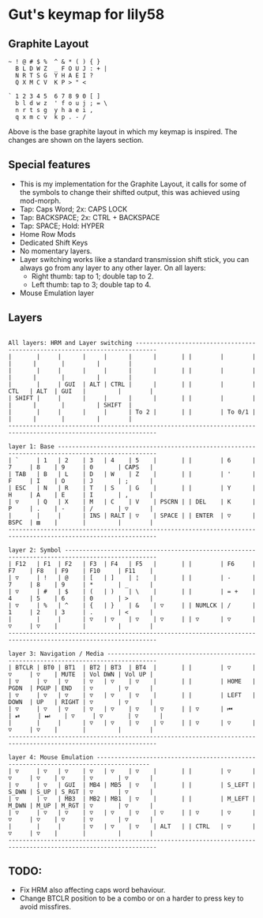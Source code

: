 # Gut's keymap for lily58

## Graphite Layout

```
~ ! @ # $ %  ^ & * ( ) { }
  B L D W Z  _ F O U J : + |
  N R T S G  Y H A E I ?
  Q X M C V  K P > " <

` 1 2 3 4 5  6 7 8 9 0 [ ]
  b l d w z  ' f o u j ; = \
  n r t s g  y h a e i ,
  q x m c v  k p . - /
```

Above is the base graphite layout in which my keymap is inspired. The changes are shown on the layers section.

## Special features

- This is my implementation for the Graphite Layout, it calls for some of the symbols to change their shifted output, this was achieved using mod-morph.
- Tap: Caps Word; 2x: CAPS LOCK
- Tap: BACKSPACE; 2x: CTRL + BACKSPACE
- Tap: SPACE; Hold: HYPER
- Home Row Mods
- Dedicated Shift Keys
- No momentary layers.
- Layer switching works like a standard transmission shift stick, you can always go from any layer to any other layer. On all layers:
  - Right thumb: tap to 1; double tap to 2.
  - Left  thumb: tap to 3; double tap to 4.
- Mouse Emulation layer

## Layers

```

All layers: HRM and Layer switching ----------------------------------------------------------------------------
|       |     |      |     |      |      |       | |        |        |       |      |       |         |        |
|       |     |      |     |      |      |       | |        |        |       |      |       |         |        |
|       |     | GUI  | ALT | CTRL |      |       | |        |        | CTL   | ALT  | GUI   |         |        |
| SHIFT |     |      |     |      |      |       | |        |        |       |      |       |         | SHIFT  |
|       |     |      |     |      | To 2 |       | |        | To 0/1 |       |      |       |         |        |
----------------------------------------------------------------------------------------------------------------

layer 1: Base --------------------------------------------------------------------------------------------------
| `     | 1   | 2    | 3   | 4    | 5    |       | |        | 6      | 7     | 8    | 9     | 0       | CAPS   |
| TAB   | B   | L    | D   | W    | Z    |       | |        | '      | F     | I    | O     | J       | ;      |
| ESC   | N   | R    | T   | S    | G    |       | |        | Y      | H     | A    | E     | I       | ,      |
| ▽     | Q   | X    | M   | C    | V    | PSCRN | | DEL    | K      | P     | .    | -     | /       | ▽      |
|       |     |      | INS | RALT | ▽    | SPACE | | ENTER  | ▽      | BSPC  | ▤    |       |         |        |
----------------------------------------------------------------------------------------------------------------

layer 2: Symbol ------------------------------------------------------------------------------------------------
| F12   | F1  | F2   | F3  | F4   | F5   |       | |        | F6     | F7    | F8   | F9    | F10     | F11    |
| ▽     | !   | @    | [   | ]    | ¦    |       | |        | -      | 7     | 8    | 9     | *       | _      |
| ▽     | #   | $    | (   | )    | \    |       | |        | = +    | 4     | 5    | 6     | 0       | >      |
| ▽     | %   | ^    | {   | }    | &    | ▽     | | NUMLCK | /      | 1     | 2    | 3     | .       | <      |
|       |     |      | ▽   | ▽    | ▽    | ▽     | | ▽      | ▽      | ▽     | ▽    |       |         |        |
----------------------------------------------------------------------------------------------------------------

layer 3: Navigation / Media ------------------------------------------------------------------------------------
| BTCLR | BT0 | BT1  | BT2 | BT3  | BT4  |       | |        | ▽      | ▽     | ▽    | MUTE  | Vol DWN | Vol UP |
| ▽     | ▽   | ▽    | ▽   | ▽    | ▽    |       | |        | HOME   | PGDN  | PGUP | END   | ▽       | ▽      |
| ▽     | ▽   | ▽    | ▽   | ▽    | ▽    |       | |        | LEFT   | DOWN  | UP   | RIGHT | ▽       | ▽      |
| ▽     | ▽   | ▽    | ▽   | ▽    | ▽    | ▽     | | ▽      | ⏮      | ⏯     | ⏭    | ▽     | ▽       | ▽      |
|       |     |      | ▽   | ▽    | ▽    | ▽     | | ▽      | ▽      | ▽     | ▽    |       |         |        |
----------------------------------------------------------------------------------------------------------------

layer 4: Mouse Emulation -------------------------------------------------------------------------------------
| ▽     | ▽   | ▽    | ▽   | ▽    | ▽    |       | |        | ▽      | ▽     | ▽    | ▽     | ▽       | ▽      |
| ▽     | ▽   | GUI  | MB4 | MB5  | ▽    |       | |        | S_LEFT | S_DWN | S_UP | S_RGT | ▽       | ▽      |
| ▽     | ▽   | MB3  | MB2 | MB1  | ▽    |       | |        | M_LEFT | M_DWN | M_UP | M_RGT | ▽       | ▽      |
| ▽     | ▽   | ▽    | ▽   | ▽    | ▽    | ▽     | | ▽      | ▽      | ▽     | ▽    | ▽     | ▽       | ▽      |
|       |     |      | ▽   | ▽    | ▽    | ALT   | | CTRL   | ▽      | ▽     | ▽    |       |         |        |
----------------------------------------------------------------------------------------------------------------

```

## TODO:

- Fix HRM also affecting caps word behaviour.
- Change BTCLR position to be a combo or on a harder to press key to avoid missfires.

